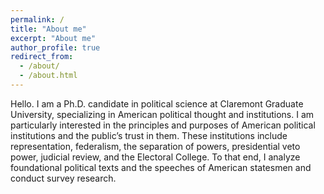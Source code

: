 ```yaml
---
permalink: /
title: "About me"
excerpt: "About me"
author_profile: true
redirect_from: 
  - /about/
  - /about.html
---
```


Hello. I am a Ph.D. candidate in political science at Claremont Graduate University, specializing in American political thought and institutions. I am particularly interested in the principles and purposes of American political institutions and the public’s trust in them. These institutions include representation, federalism, the separation of powers, presidential veto power, judicial review, and the Electoral College. To that end, I analyze foundational political texts and the speeches of American statesmen and conduct survey research.
